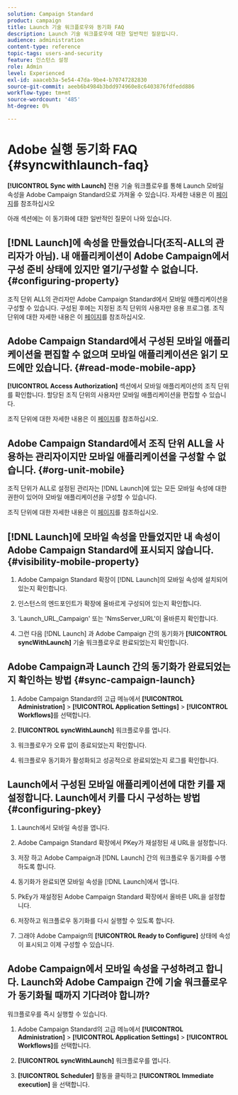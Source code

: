 ```yaml
---
solution: Campaign Standard
product: campaign
title: Launch 기술 워크플로우와 동기화 FAQ
description: Launch 기술 워크플로우에 대한 일반적인 질문입니다.
audience: administration
content-type: reference
topic-tags: users-and-security
feature: 인스턴스 설정
role: Admin
level: Experienced
exl-id: aaaceb3a-5e54-47da-9be4-b70747282830
source-git-commit: aeeb6b4984b3bdd974960e8c6403876fdfedd886
workflow-type: tm+mt
source-wordcount: '485'
ht-degree: 0%

---
```


# Adobe 실행 동기화 FAQ {#syncwithlaunch-faq}

**[!UICONTROL Sync with Launch]** 전용 기술 워크플로우를 통해 Launch 모바일 속성을 Adobe Campaign Standard으로 가져올 수 있습니다. 자세한 내용은 이 [페이지](../../administration/using/technical-workflows.md)를 참조하십시오

아래 섹션에는 이 동기화에 대한 일반적인 질문이 나와 있습니다.

## [!DNL Launch]에 속성을 만들었습니다(조직-ALL의 관리자가 아님). 내 애플리케이션이 Adobe Campaign에서 구성 준비 상태에 있지만 열기/구성할 수 없습니다. {#configuring-property}

조직 단위 ALL의 관리자만 Adobe Campaign Standard에서 모바일 애플리케이션을 구성할 수 있습니다. 구성된 후에는 지정된 조직 단위의 사용자만
응용 프로그램. 조직 단위에 대한 자세한 내용은 이 [페이지](../../administration/using/organizational-units.md)를 참조하십시오.

## Adobe Campaign Standard에서 구성된 모바일 애플리케이션을 편집할 수 없으며 모바일 애플리케이션은 읽기 모드에만 있습니다. {#read-mode-mobile-app}

**[!UICONTROL Access Authorization]** 섹션에서 모바일 애플리케이션의 조직 단위를 확인합니다. 할당된 조직 단위의 사용자만 모바일 애플리케이션을 편집할 수 있습니다.

조직 단위에 대한 자세한 내용은 이 [페이지](../../administration/using/organizational-units.md)를 참조하십시오.

## Adobe Campaign Standard에서 조직 단위 ALL을 사용하는 관리자이지만 모바일 애플리케이션을 구성할 수 없습니다. {#org-unit-mobile}

조직 단위가 ALL로 설정된 관리자는 [!DNL Launch]에 있는 모든 모바일 속성에 대한 권한이 있어야 모바일 애플리케이션을 구성할 수 있습니다.

조직 단위에 대한 자세한 내용은 이 [페이지](../../administration/using/organizational-units.md)를 참조하십시오.

## [!DNL Launch]에 모바일 속성을 만들었지만 내 속성이 Adobe Campaign Standard에 표시되지 않습니다. {#visibility-mobile-property}

1. Adobe Campaign Standard 확장이 [!DNL Launch]의 모바일 속성에 설치되어 있는지 확인합니다.

1. 인스턴스의 엔드포인트가 확장에 올바르게 구성되어 있는지 확인합니다.

1. &#39;Launch_URL_Campaign&#39; 또는 &#39;NmsServer_URL&#39;이 올바른지 확인합니다.

1. 그런 다음 [!DNL Launch] 과 Adobe Campaign 간의 동기화가 **[!UICONTROL syncWithLaunch]** 기술 워크플로우로 완료되었는지 확인합니다.

## Adobe Campaign과 Launch 간의 동기화가 완료되었는지 확인하는 방법 {#sync-campaign-launch}

1. Adobe Campaign Standard의 고급 메뉴에서 **[!UICONTROL Administration]** > **[!UICONTROL Application Settings]** > **[!UICONTROL Workflows]**&#x200B;를 선택합니다.

1. **[!UICONTROL syncWithLaunch]** 워크플로우를 엽니다.

1. 워크플로우가 오류 없이 종료되었는지 확인합니다.

1. 워크플로우 동기화가 활성화되고 성공적으로 완료되었는지 로그를 확인합니다.

## Launch에서 구성된 모바일 애플리케이션에 대한 키를 재설정합니다. Launch에서 키를 다시 구성하는 방법 {#configuring-pkey}

1. Launch에서 모바일 속성을 엽니다.

1. Adobe Campaign Standard 확장에서 PKey가 재설정된 새 URL을 설정합니다.

1. 저장 하고 Adobe Campaign과 [!DNL Launch] 간의 워크플로우 동기화를 수행하도록 합니다.

1. 동기화가 완료되면 모바일 속성을 [!DNL Launch]에서 엽니다.

1. PkEy가 재설정된 Adobe Campaign Standard 확장에서 올바른 URL을 설정합니다.

1. 저장하고 워크플로우 동기화를 다시 실행할 수 있도록 합니다.

1. 그래야 Adobe Campaign의 **[!UICONTROL Ready to Configure]** 상태에 속성이 표시되고 이제 구성할 수 있습니다.

## Adobe Campaign에서 모바일 속성을 구성하려고 합니다. Launch와 Adobe Campaign 간에 기술 워크플로우가 동기화될 때까지 기다려야 합니까?

워크플로우를 즉시 실행할 수 있습니다.

1. Adobe Campaign Standard의 고급 메뉴에서 **[!UICONTROL Administration]** > **[!UICONTROL Application Settings]** > **[!UICONTROL Workflows]**&#x200B;를 선택합니다.

1. **[!UICONTROL syncWithLaunch]** 워크플로우를 엽니다.

1. **[!UICONTROL Scheduler]** 활동을 클릭하고 **[!UICONTROL Immediate execution]** 을 선택합니다.
